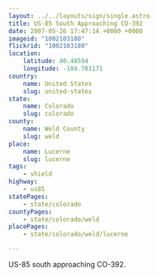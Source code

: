 ```yaml
---
layout: ../../layouts/sign/single.astro
title: US-85 South Approaching CO-392
date: 2007-05-26 17:47:14 +0000 +0000
imageid: "1002103180"
flickrid: "1002103180"
location:
    latitude: 40.48594
    longitude: -104.701171
country:
    name: United States
    slug: united-states
state:
    name: Colorado
    slug: colorado
county:
    name: Weld County
    slug: weld
place:
    name: Lucerne
    slug: lucerne
tags:
    - shield
highway:
    - us85
statePages:
    - state/colorado
countyPages:
    - state/colorado/weld
placePages:
    - state/colorado/weld/lucerne

---
```

US-85 south approaching CO-392.